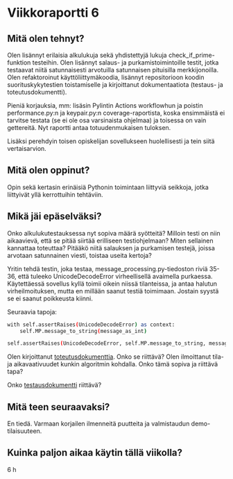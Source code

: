 # Viikkoraportti 6

## Mitä olen tehnyt?

Olen lisännyt erilaisia alkulukuja sekä yhdistettyjä lukuja check_if_prime-funktion testeihin. Olen lisännyt salaus- ja purkamistoimintoille testit, jotka testaavat niitä satunnaisesti arvotuilla satunnaisen pituisilla merkkijonoilla. Olen refaktoroinut käyttöliittymäkoodia, lisännyt repositorioon koodin suorituskykytestien toistamiselle ja kirjoittanut dokumentaatiota (testaus- ja toteutusdokumentti).

Pieniä korjauksia, mm: lisäsin Pylintin Actions workflowhun ja poistin performance.py:n ja keypair.py:n coverage-raportista, koska ensimmäistä ei tarvitse testata (se ei ole osa varsinaista ohjelmaa) ja toisessa on vain gettereitä. Nyt raportti antaa totuudenmukaisen tuloksen.

Lisäksi perehdyin toisen opiskelijan sovellukseen huolellisesti ja tein siitä vertaisarvion.

## Mitä olen oppinut?

Opin sekä kertasin erinäisiä Pythonin toimintaan liittyviä seikkoja, jotka liittyivät yllä kerrottuihin tehtäviin.

## Mikä jäi epäselväksi?

Onko alkulukutestauksessa nyt sopiva määrä syötteitä? Milloin testi on niin aikaavievä, että se pitää siirtää erilliseen testiohjelmaan? Miten sellainen kannattaa toteuttaa? Pitääkö niitä salauksen ja purkamisen testejä, joissa arvotaan satunnainen viesti, toistaa useita kertoja?

Yritin tehdä testin, joka testaa, message_processing.py-tiedoston riviä 35-36, että tuleeko UnicodeDecodeError virheellisellä avaimella purkaessa. Käytettäessä sovellus kyllä toimii oikein niissä tilanteissa, ja antaa halutun virheilmoituksen, mutta en millään saanut testiä toimimaan. Jostain syystä se ei saanut poikkeusta kiinni.

Seuraavia tapoja:

```bash
with self.assertRaises(UnicodeDecodeError) as context:
    self.MP.message_to_string(message_as_int)
```
    
```bash
self.assertRaises(UnicodeDecodeError, self.MP.message_to_string, message_as_int)
```

Olen kirjoittanut [toteutusdokumenttia](https://github.com/sonjamadetoja/RSA-salaus/blob/main/dokumentaatio/toteutusdokumentti.md). Onko se riittävä? Olen ilmoittanut tila- ja aikavaativuudet kunkin algoritmin kohdalla. Onko tämä sopiva ja riittävä tapa? 

Onko [testausdokumentti](https://github.com/sonjamadetoja/RSA-salaus/blob/main/dokumentaatio/testausdokumentti.md) riittävä?

## Mitä teen seuraavaksi?

En tiedä. Varmaan korjailen ilmenneitä puutteita ja valmistaudun demo-tilaisuuteen.

## Kuinka paljon aikaa käytin tällä viikolla?

6 h
